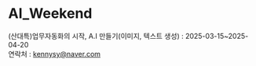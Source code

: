 # AI_Weekend
(산대특)업무자동화의 시작, A.I 만들기(이미지, 텍스트 생성) : 2025-03-15~2025-04-20    
연락처 : kennysy@naver.com

